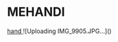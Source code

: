 <H1>MEHANDI</H1>
<A href="https://3.bp.blogspot.com/-Y1CE3s7lSkY/WGya9FhG5YI/AAAAAAACSNs/LmPJb49Y6vYDb3VvIUv587FNBAIpfuhFwCLcB/s1600/bridal-mehndi-designs-for-wedding-4.jpg">
hand
</A>
<BODY background="C:\Users\ragav mali\Desktop\QR Code\IMG_0002.JPG">
</BODY>
![Uploading IMG_9905.JPG…]()
